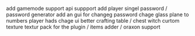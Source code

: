 add gamemode support
api suppport
add player singel password / password generator
add an gui for changeg password
chage glass plane to numbers player hads
chage ui better crafting table / chest witch curtom texture 
textur pack for the plugin / items adder / oraxon support
